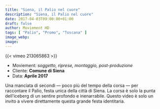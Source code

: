 ```yaml
---
title: "Siena, il Palio nel cuore"
description: "Siena, il Palio nel cuore"
date: 2017-04-03T09:00:00+01:00
draft: false
author: Moviement HD
tags: [ "Palio", "Promo", "Toscana" ]
image_webp:
image:
---
```


{{< vimeo 213065863 >}}
<br>

- Moviement: *soggetto, riprese, montaggio, post-produzione*
- Cliente: **Comune di Siena**
- Data: **Aprile 2017**

Una manciata di secondi — poco più del tempo della corsa — per raccontare il Palio, festa unica della città di Siena. La corsa è solo la punta dell'iceberg di un sentire profondo e inenarrabile. Questo video è solo un invito a vivere direttamente questa grande festa identitaria.
